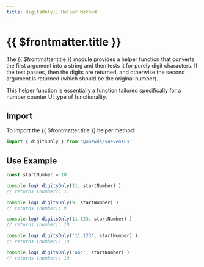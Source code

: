 ```yaml
---
title: digitsOnly() Helper Method
---
```



<script setup>
    import DocsPackageVersion from '../../../src/views/compos/DocsPackageVersion.vue'
</script>



# {{ $frontmatter.title }}

The {{ $frontmatter.title }} module provides a helper function that converts the first argument into a string and then tests it for purely digit characters. If the test passes, then the digits are returned, and otherwise the second argument is returned (which should be the original number).

This helper function is essentially a function tailored specifically for a number counter UI type of functionality.






## Import

To import the {{ $frontmatter.title }} helper method:

```javascript
import { digitsOnly } from '@obewds/vueventus'
```






## Use Example

```javascript
const startNumber = 10

console.log( digitsOnly(11, startNumber) )
// returns (number): 11

console.log( digitsOnly(9, startNumber) )
// returns (number): 9

console.log( digitsOnly(11.123, startNumber) )
// returns (number): 10

console.log( digitsOnly('11.123', startNumber) )
// returns (number): 10

console.log( digitsOnly('abc', startNumber) )
// returns (number): 10
```






<DocsPackageVersion/>
